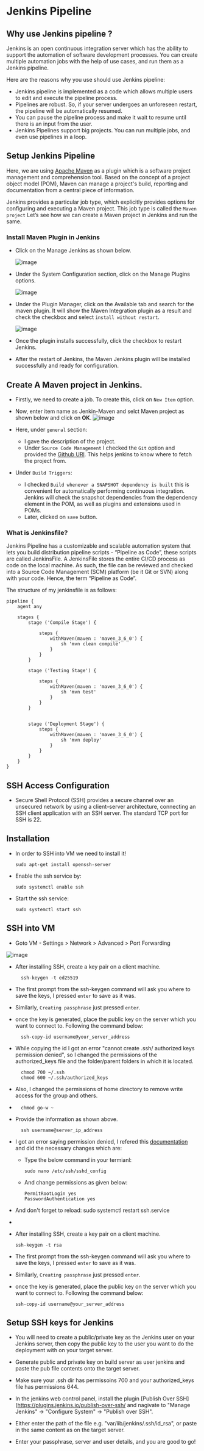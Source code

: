 # Jenkins Pipeline

## Why use Jenkins pipeline ?
Jenkins is an open continuous integration server which has the ability to support the automation of software development processes. You can create multiple automation jobs with the help of use cases, and run them as a Jenkins pipeline.

Here are the reasons why you use should use Jenkins pipeline:

- Jenkins pipeline is implemented as a code which allows multiple users to edit and execute the pipeline process.
- Pipelines are robust. So, if your server undergoes an unforeseen restart, the pipeline will be automatically resumed.
- You can pause the pipeline process and make it wait to resume until there is an input from the user.
- Jenkins Pipelines support big projects. You can run multiple jobs, and even use pipelines in a loop.

##  Setup Jenkins Pipeline

Here, we are using [Apache Maven](https://maven.apache.org/) as a plugin which is a software project management and comprehension tool. Based on the concept of a project object model (POM), Maven can manage a project's build, reporting and documentation from a central piece of information.

Jenkins provides a particular job type, which explicitly provides options for configuring and executing a Maven project. This job type is called the `Maven project` Let’s see how we can create a Maven project in Jenkins and run the same.

### Install Maven Plugin in Jenkins

- Click on the Manage Jenkins as shown below.

  ![image](/pictures/new_1.png)

-  Under the System Configuration section, click on the Manage Plugins options.
 
   ![image](/pictures/manage-plugin.png)

- Under the Plugin Manager, click on the Available tab and search for the maven plugin. It will show the Maven Integration plugin as a result and check the checkbox and select `install without restart`.

  ![image](/pictures/maven-install.png)

- Once the plugin installs successfully, click the checkbox to restart Jenkins.

- After the restart of Jenkins, the Maven Jenkins plugin will be installed successfully and ready for configuration.

## Create A Maven project in Jenkins.

- Firstly, we need to create a job. To create this, click on `New Item` option.
  
- Now, enter item name as Jenkin-Maven and selct Maven project as shown below and click on **OK**.
  ![image](/pictures/jenkin-maven.png)
- Here, under `general` section:
    - I gave the description of the project.
    - Under `Source Code Management` I checked the `Git` option and provided the [Github URl](https://github.com/jenkins-docs/simple-java-maven-app). This helps jenkins to know where to fetch the project from.
   
- Under `Build Triggers`:
    - I checked `Build whenever a SNAPSHOT dependency is built` this is convenient for automatically performing continuous integration. Jenkins will check the snapshot dependencies from the dependency element in the POM, as well as plugins and extensions used in POMs.
    - Later, clicked on `save` button.


### What is Jenkinsfile?

Jenkins Pipeline has a customizable and scalable automation system that lets you build distribution pipeline scripts -  “Pipeline as Code”, these scripts are called JenkinsFile. 
A JenkinsFile stores the entire CI/CD process as code on the local machine. As such, the file can be reviewed and checked into a Source Code Management (SCM) platform (be it Git or SVN) along with your code. Hence, the term “Pipeline as Code”.


The structure of my jenkinsfile is as follows:

         
    pipeline {
        agent any

        stages {
            stage ('Compile Stage') {

                steps {
                    withMaven(maven : 'maven_3_6_0') {
                        sh 'mvn clean compile'
                    }
                }
            }

            stage ('Testing Stage') {

                steps {
                    withMaven(maven : 'maven_3_6_0') {
                        sh 'mvn test'
                    }
                }
            }


            stage ('Deployment Stage') {
                steps {
                    withMaven(maven : 'maven_3_6_0') {
                        sh 'mvn deploy'
                    }
                }
            }
        }
    }
  

## SSH Access Configuration

- Secure Shell Protocol (SSH) provides a secure channel over an unsecured network by using a client–server architecture, connecting an SSH client application with an SSH server. The standard TCP port for SSH is 22.
  
## Installation

- In order to SSH into VM we need to install it!

      sudo apt-get install openssh-server

- Enable the ssh service by:
  
      sudo systemctl enable ssh

- Start the ssh service:
  
      sudo systemctl start ssh
    
## SSH into VM

- Goto VM - Settings > Network > Advanced > Port Forwarding

![image](/pictures/vm-box.png)

- After installing SSH, create a key pair on a client machine.
   
        ssh-keygen -t ed25519 

- The first prompt from the ssh-keygen command will ask you where to save the keys, I pressed `enter` to save as it was.
- Similarly, `Creating passphrase` just pressed `enter`.
- once the key is generated, place the public key on the server which you want to connect to. Following the command below:
  
        ssh-copy-id username@your_server_address

- While copying the id I got an error "cannot create .ssh/ authorized keys permission denied", so I changed the permissions of the authorized_keys file and the folder/parent folders in which it is located.
 
        chmod 700 ~/.ssh
        chmod 600 ~/.ssh/authorized_keys
- Also, I changed the permissions of home directory to remove write access for the group and others.
- 
        chmod go-w ~

- Provide the information as shown above.

        ssh username@server_ip_address

- I got an error saying permission denied, I refered this  [documentation](https://www.digitalocean.com/community/questions/ssh-permission-denied-please-try-again) and did the necessary changes which are:
    - Type the below command in your termianl:
                
          sudo nano /etc/ssh/sshd_config

    - And change permissions as given below:

          PermitRootLogin yes
          PasswordAuthentication yes
   
- And don't forget to reload:
       sudo systemctl restart ssh.service

- 
- After installing SSH, create a key pair on a client machine.
   
      ssh-keygen -t rsa
- The first prompt from the ssh-keygen command will ask you where to save the keys, I pressed `enter` to save as it was.
- Similarly, `Creating passphrase` just pressed `enter`.
- once the key is generated, place the public key on the server which you want to connect to. Following the command below:
  
      ssh-copy-id username@your_server_address



## Setup SSH keys for Jenkins 
- You will need to create a public/private key as the Jenkins user on your Jenkins server, then copy the public key to the user you want to do the deployment with on your target server.
  
- Generate public and private key on build server as user jenkins and paste the pub file contents onto the target server.
  
- Make sure your .ssh dir has permissoins 700 and your authorized_keys file has permissions 644.
  
- In the jenkins web control panel, install the plugin [Publish Over SSH](https://plugins.jenkins.io/publish-over-ssh/ and nagivate to "Manage Jenkins" -> "Configure System" -> "Publish over SSH".
  
- Either enter the path of the file e.g. "var/lib/jenkins/.ssh/id_rsa", or paste in the same content as on the target server.
  
- Enter your passphrase, server and user details, and you are good to go!

